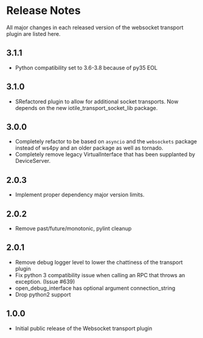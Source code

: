 # Release Notes

All major changes in each released version of the websocket transport plugin are listed here.

## 3.1.1

- Python compatibility set to 3.6-3.8 because of py35 EOL

## 3.1.0

 - SRefactored plugin to allow for additional socket transports. Now depends on the new iotile_transport_socket_lib package.

## 3.0.0

- Completely refactor to be based on `asyncio` and the `websockets` package
  instead of ws4py and an older package as well as tornado.
- Completely remove legacy VirtualInterface that has been supplanted by DeviceServer.

## 2.0.3

- Implement proper dependency major version limits.

## 2.0.2

- Remove past/future/monotonic, pylint cleanup

## 2.0.1

- Remove debug logger level to lower the chattiness of the transport plugin
- Fix python 3 compatibility issue when calling an RPC that throws an exception.
  (Issue #639)
- open_debug_interface has optional argument connection_string
- Drop python2 support

## 1.0.0

- Initial public release of the Websocket transport plugin
